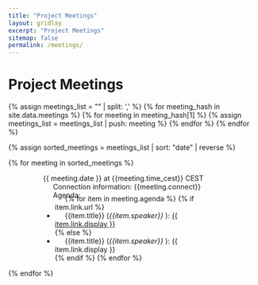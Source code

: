 ```yaml
---
title: "Project Meetings"
layout: gridlay
excerpt: "Project Meetings"
sitemap: false
permalink: /meetings/
---
```




# Project Meetings
{% assign meetings_list = "" | split: ',' %}
{% for meeting_hash in site.data.meetings %}
{% for meeting in meeting_hash[1] %}
{% assign meetings_list = meetings_list | push: meeting %}
{% endfor %}
{% endfor %}

{% assign sorted_meetings = meetings_list | sort: "date" | reverse %}

{% for meeting in sorted_meetings %}
<span id={{meeting.label}}>&nbsp;</span>
<div class="well" style="padding-left: 70px; padding-right: 70px">
  <pubtit>{{ meeting.date }} at {{meeting.time_cest}} CEST</pubtit>
<div style="text-indent: 20px;">
  Connection information: {{meeting.connect}} <br />
 </div>
<div style="text-indent: 20px;">
  Agenda:
<ul style="margin-top:-10px;">
  {% for item in meeting.agenda %}
  {% if item.link.url %}
  <li> {{item.title}} (<em>{{item.speaker}} </em>): <a href="{{item.link.url}}">{{ item.link.display }}</a> </li>
  {% else %}
  <li> {{item.title}} (<em>{{item.speaker}} </em>): {{ item.link.display }} </li>
  {% endif %}
  {% endfor %}
</ul>

 </div>
 </div>
{% endfor %} 

